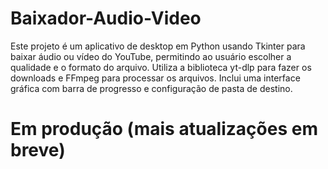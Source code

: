 # Baixador-Audio-Video
Este projeto é um aplicativo de desktop em Python usando Tkinter para baixar áudio ou vídeo do YouTube, permitindo ao usuário escolher a qualidade e o formato do arquivo. Utiliza a biblioteca yt-dlp para fazer os downloads e FFmpeg para processar os arquivos. Inclui uma interface gráfica com barra de progresso e configuração de pasta de destino.


# Em produção (mais atualizações em breve)
